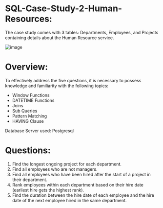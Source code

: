 # SQL-Case-Study-2-Human-Resources:

The case study comes with 3 tables: Departments, Employees, and Projects containing details about the Human Resource service.

![image](https://github.com/Sreecharan9/SQL-Case-Study-2-Human-Resources/assets/118627524/de59121e-07af-452c-8e7c-34da4b717c65)

# Overview:

To effectively address the five questions, it is necessary to possess knowledge and familiarity with the following topics:


* Window Functions
* DATETIME Functions
* Joins
* Sub Queries
* Pattern Matching
* HAVING Clause

Database Server used: Postgresql

# Questions:

1) Find the longest ongoing project for each department.
2) Find all employees who are not managers.
3) Find all employees who have been hired after the start of a project in their department.
4) Rank employees within each department based on their hire date (earliest hire gets the highest rank).
5) Find the duration between the hire date of each employee and the hire date of the next employee hired in the same department.

